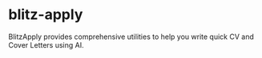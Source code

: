 # blitz-apply
BlitzApply provides comprehensive utilities to help you write quick CV and Cover Letters using AI.
